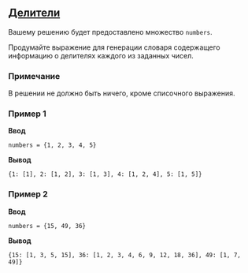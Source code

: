 ## [Делители](../../../solutions/3.3/33_g.py)

Вашему решению будет предоставлено множество `numbers`.

Продумайте выражение для генерации словаря содержащего информацию о делителях каждого из заданных чисел.

### Примечание

В решении не должно быть ничего, кроме списочного выражения.

### Пример 1

**Ввод**
```plaintext
numbers = {1, 2, 3, 4, 5}
```

**Вывод**
```plaintext
{1: [1], 2: [1, 2], 3: [1, 3], 4: [1, 2, 4], 5: [1, 5]}
```

### Пример 2

**Ввод**
```plaintext
numbers = {15, 49, 36}
```

**Вывод**
```plaintext
{15: [1, 3, 5, 15], 36: [1, 2, 3, 4, 6, 9, 12, 18, 36], 49: [1, 7, 49]}
```